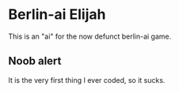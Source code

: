 # Berlin-ai Elijah 
This is an "ai" for the now defunct berlin-ai game.

## Noob alert
It is the very first thing I ever coded, so it sucks.
